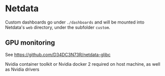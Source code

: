 # Netdata

Custom dashboards go under `./dashboards` and will be mounted into Netdata's `web` directory, under the subfolder `custom`.

## GPU monitoring

See https://github.com/D34DC3N73R/netdata-glibc

Nvidia container toolkit or Nvidia docker 2 required on host machine, as well as Nvidia drivers
